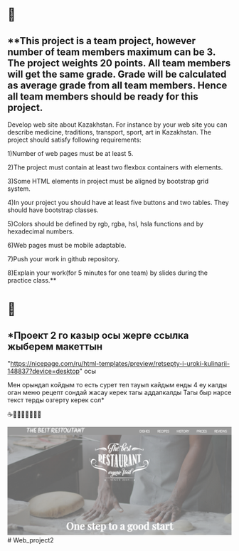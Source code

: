 # 🧾
## **This project is a team project, however number of team members maximum can be 3. The project weights 20 points. All team members will get the same grade. Grade will be calculated as average grade from all team members. Hence all team members should be ready for this project. 

Develop web site about Kazakhstan. For instance by your web site you can describe medicine, traditions, transport, sport, art in Kazakhstan. The project should satisfy following requirements:

1)Number of web pages must be at least 5.

2)The project must contain at least two flexbox containers with elements.

3)Some HTML elements in project must be aligned by bootstrap grid system.

4)In your project you should have at least five buttons and two tables. They should have bootstrap classes.

5)Colors should be defined by rgb, rgba, hsl, hsla functions and by hexadecimal numbers. 

6)Web pages must be mobile adaptable.

7)Push your work in github repository.

8)Explain your work(for 5 minutes for one team) by slides during the practice class.**

# 📜
## *Проект 2 го казыр осы жерге ссылка жыберем макеттын 
"https://nicepage.com/ru/html-templates/preview/retsepty-i-uroki-kulinarii-148837?device=desktop" осы

<!-- Сурет керек тамактар казакыстанын и тагы рецепт Нуржан осыларды жасай аласын ба тагыосы жер де код бар сайттын Р=) -->
Мен орындап  койдым то есть сурет теп тауып кайдым енды 4 еу калды оган меню рецепт сондай жасау керек тагы аддапкалды
Тагы быр нарсе текст терды озгерту керек сол*

☕🤞🎶👀🐱‍👓🐱‍💻



![Optional Text](images/12.1.png)# Web_project2
